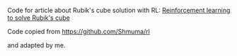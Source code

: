 Code for article about Rubik's cube solution with RL: [Reinforcement learning to solve Rubik's cube](https://medium.com/datadriveninvestor/reinforcement-learning-to-solve-rubiks-cube-and-other-complex-problems-106424cf26ff)

Code copied from https://github.com/Shmuma/rl

and adapted by me.